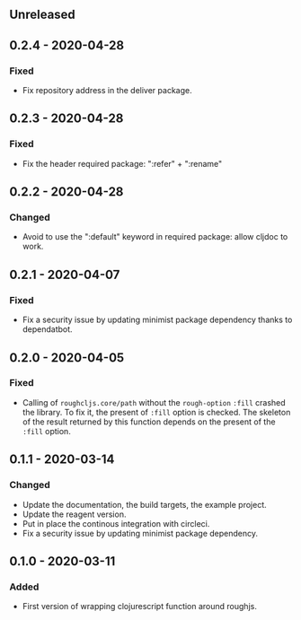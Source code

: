 ## Unreleased

## 0.2.4 - 2020-04-28
### Fixed
 - Fix repository address in the deliver package.

## 0.2.3 - 2020-04-28
### Fixed
 - Fix the header required package: ":refer" + ":rename"

## 0.2.2 - 2020-04-28
### Changed
 - Avoid to use the ":default" keyword in required package: allow cljdoc to work.

## 0.2.1 - 2020-04-07
### Fixed
 - Fix a security issue by updating minimist package dependency thanks to dependatbot.

## 0.2.0 - 2020-04-05
### Fixed
 - Calling of `roughcljs.core/path` without the `rough-option` `:fill` crashed
   the library. To fix it, the present of `:fill` option is checked. The skeleton
   of the result returned by this function depends on the present of the `:fill` option.

## 0.1.1 - 2020-03-14
### Changed
 - Update the documentation, the build targets, the example project.
 - Update the reagent version.
 - Put in place the continous integration with circleci.
 - Fix a security issue by updating minimist package dependency.

## 0.1.0 - 2020-03-11
### Added
- First version of wrapping clojurescript function around roughjs.
